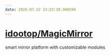 ```yaml
---
date: 2025-07-22 23:23:10.948596
---
```


# [idootop/MagicMirror](https://github.com/idootop/MagicMirror)

smart mirror platform with customizable modules